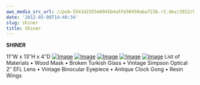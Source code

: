 ```yaml
---
aws_media_src_url: //pub-5541d2355e6941b4a5fe50450aba723b.r2.dev/2012/03/shiner.jpg
date: '2012-03-08T14:40:34'
slug: shiner
title: Shiner
---
```


 **SHINER**

 11″W x 13″H x 4″D  [![Image](//pub-5541d2355e6941b4a5fe50450aba723b.r2.dev/2012/03/shiner.jpg?w=487)](//pub-5541d2355e6941b4a5fe50450aba723b.r2.dev/2012/03/shiner.jpg)  [![Image](//pub-5541d2355e6941b4a5fe50450aba723b.r2.dev/2012/03/shiner-detail.jpg?w=487)](//pub-5541d2355e6941b4a5fe50450aba723b.r2.dev/2012/03/shiner-detail.jpg)  [![Image](//pub-5541d2355e6941b4a5fe50450aba723b.r2.dev/2012/03/shiner-eye.jpg?w=487)](//pub-5541d2355e6941b4a5fe50450aba723b.r2.dev/2012/03/shiner-eye.jpg)  [![Image](//pub-5541d2355e6941b4a5fe50450aba723b.r2.dev/2012/03/shiner-side1.jpg?w=487)](//pub-5541d2355e6941b4a5fe50450aba723b.r2.dev/2012/03/shiner-side1.jpg)  [![Image](//pub-5541d2355e6941b4a5fe50450aba723b.r2.dev/2012/03/shiner-side2.jpg?w=487)](//pub-5541d2355e6941b4a5fe50450aba723b.r2.dev/2012/03/shiner-side2.jpg)  List of Materials  • Wood Mask • Broken Turkish Glass • Vintage Simpson Optical 2″ EFL Lens • Vintage Binocular Eyepiece • Antique Clock Gong • Resin Wings
